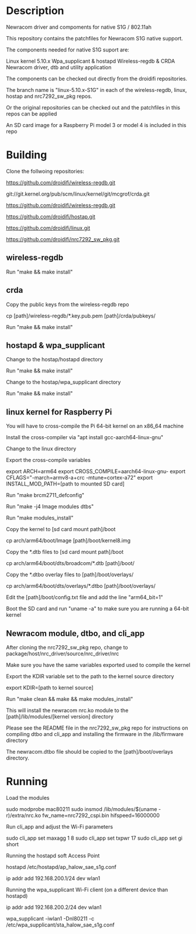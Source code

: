 # Description
Newracom driver and compoments for native S1G / 802.11ah

This repository contains the patchfiles for Newracom S1G native support.

The components needed for native S1G suport are:

Linux kernel 5.10.x 
Wpa_supplicant & hostapd
Wireless-regdb & CRDA
Newracom driver, dtb and utility application

The components can be checked out directly from the droidifi repositories. 

The branch name is "linux-5.10.x-S1G" in each of the wireless-regdb, linux,
hostap and nrc7292_sw_pkg repos.

Or the original repositories can be checked out and the patchfiles in this repos
can be applied

An SD card image for a Raspberry Pi model 3 or model 4 is included in this repo

# Building

Clone the follwoing repositories:

https://github.com/droidifi/wireless-regdb.git

git://git.kernel.org/pub/scm/linux/kernel/git/mcgrof/crda.git

https://github.com/droidifi/wireless-regdb.git

https://github.com/droidifi/hostap.git

https://github.com/droidifi/linux.git

https://github.com/droidifi/nrc7292_sw_pkg.git

## wireless-regdb

Run "make && make install"

## crda

Copy the public keys from the wireless-regdb repo

cp [path]/wireless-regdb/*.key.pub.pem [path]/crda/pubkeys/

Run "make && make install"

## hostapd & wpa_supplicant

Change to the hostap/hostapd directory

Run "make && make install"

Change to the hostap/wpa_supplicant directory

Run "make && make install"

## linux kernel for Raspberry Pi
You will have to cross-compile the Pi 64-bit kernel on an x86_64 machine

Install the cross-compiler via "apt install gcc-aarch64-linux-gnu"

Change to the linux directory

Export the cross-compile variables

export ARCH=arm64 
export CROSS_COMPILE=aarch64-linux-gnu-
export CFLAGS="-march=armv8-a+crc -mtune=cortex-a72"
export INSTALL_MOD_PATH=[path to mounted SD card]

Run "make brcm2711_defconfig"

Run "make -j4 Image modules dtbs"

Run "make modules_install"

Copy the kernel to [sd card mount path]/boot

cp arch/arm64/boot/Image [path]/boot/kernel8.img

Copy the *.dtb files to [sd card mount path]/boot

cp arch/arm64/boot/dts/broadcom/*.dtb [path]/boot/

Copy the *.dtbo overlay files to [path]/boot/overlays/

cp arch/arm64/boot/dts/overlays/*.dtbo [path]/boot/overlays/

Edit the [path]/boot/config.txt file and add the line "arm64_bit=1"

Boot the SD card and run "uname -a" to make sure you are running a 64-bit kernel

## Newracom module, dtbo, and cli_app

After cloning the nrc7292_sw_pkg repo, change to package/host/nrc_driver/source/nrc_driver/nrc

Make sure you have the same variables exported used to compile the kernel

Export the KDIR variable set to the path to the kernel source directory

export KDIR=[path to kernel source]

Run "make clean && make && make modules_install"

This will install the newracom nrc.ko module to the [path]/lib/modules/[kernel version] directory

Please see the README file in the nrc7292_sw_pkg repo for instructions on compiling dtbo and cli_app and
installing the firmware in the /lib/firmware directory

The newracom.dtbo file should be copied to the [path]/boot/overlays directory.

# Running
Load the modules

sudo modprobe mac80211
sudo insmod /lib/modules/$(uname -r)/extra/nrc.ko fw_name=nrc7292_cspi.bin hifspeed=16000000 

Run cli_app and adjust the Wi-Fi parameters

sudo cli_app set maxagg 1 8
sudo cli_app set txpwr 17
sudo cli_app set gi short

Running the hostapd soft Access Point

hostapd /etc/hostapd/ap_halow_sae_s1g.conf

ip addr add 192.168.200.1/24 dev wlan1

Running the wpa_supplicant Wi-Fi client (on a different device than hostapd)

ip addr add 192.168.200.2/24 dev wlan1

wpa_supplicant -iwlan1 -Dnl80211 -c /etc/wpa_supplicant/sta_halow_sae_s1g.conf 

